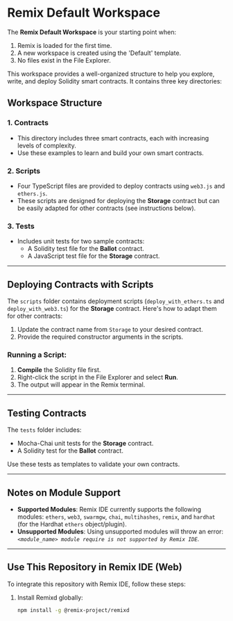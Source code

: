 # Remix Default Workspace

The **Remix Default Workspace** is your starting point when:
1. Remix is loaded for the first time.
2. A new workspace is created using the 'Default' template.
3. No files exist in the File Explorer.

This workspace provides a well-organized structure to help you explore, write, and deploy Solidity smart contracts. It contains three key directories:

## Workspace Structure

### 1. **Contracts**
- This directory includes three smart contracts, each with increasing levels of complexity.
- Use these examples to learn and build your own smart contracts.

### 2. **Scripts**
- Four TypeScript files are provided to deploy contracts using `web3.js` and `ethers.js`.
- These scripts are designed for deploying the **Storage** contract but can be easily adapted for other contracts (see instructions below).

### 3. **Tests**
- Includes unit tests for two sample contracts:
  - A Solidity test file for the **Ballot** contract.
  - A JavaScript test file for the **Storage** contract.

---

## Deploying Contracts with Scripts

The `scripts` folder contains deployment scripts (`deploy_with_ethers.ts` and `deploy_with_web3.ts`) for the **Storage** contract. Here's how to adapt them for other contracts:

1. Update the contract name from `Storage` to your desired contract.
2. Provide the required constructor arguments in the scripts.

### Running a Script:
1. **Compile** the Solidity file first.
2. Right-click the script in the File Explorer and select **Run**.
3. The output will appear in the Remix terminal.

---

## Testing Contracts

The `tests` folder includes:
- Mocha-Chai unit tests for the **Storage** contract.
- A Solidity test for the **Ballot** contract.

Use these tests as templates to validate your own contracts.

---

## Notes on Module Support

- **Supported Modules**: Remix IDE currently supports the following modules: `ethers`, `web3`, `swarmgw`, `chai`, `multihashes`, `remix`, and `hardhat` (for the Hardhat `ethers` object/plugin).
- **Unsupported Modules**: Using unsupported modules will throw an error:  
  *`<module_name> module require is not supported by Remix IDE`.*

---

## Use This Repository in Remix IDE (Web)

To integrate this repository with Remix IDE, follow these steps:

1. Install Remixd globally:
   ```bash
   npm install -g @remix-project/remixd
